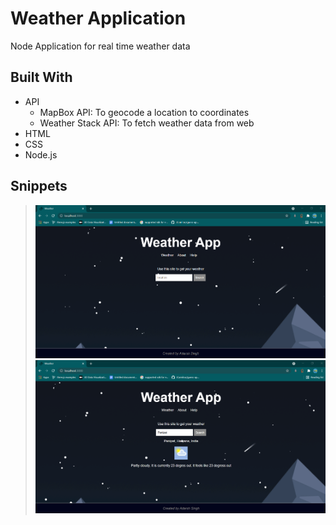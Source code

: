 # Weather Application
Node Application for real time weather data

## Built With
* API
  - MapBox API: To geocode a location to coordinates
  - Weather Stack API: To fetch weather data from web
* HTML
* CSS
* Node.js

## Snippets

>![This is a image](/public/img/Img1.png)
>![This is a image](/public/img/Img2.png)
